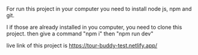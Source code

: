 For run this project in your computer you need to install node js, npm and git.

I if those are already installed in you computer, you need to clone this project.
then give  a command "npm i" then "npm run dev"

live link of this project is https://tour-buddy-test.netlify.app/